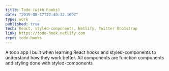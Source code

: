 ```yaml
---
title: Todo (with hooks)
date: "2019-08-17T22:40:32.169Z"
type: work
published: true
tech: React, styled-components, Netlify, Twitter Bootstrap
link: https://todo-hook.netlify.com
repo: todo-hooks
---
```


A todo app I built when learning React hooks and styled-components to understand how they work better. All components are function components and styling done with styled-components
